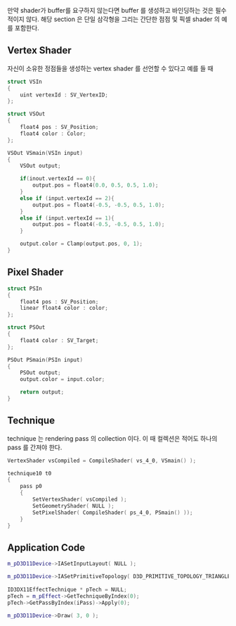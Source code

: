 만약 shader가 buffer를 요구하지 않는다면 buffer 를 생성하고 바인딩하는 것은 필수적이지 않다. 해당 section 은 단일 삼각형을 그리는 간단한 점점 및 픽셀 shader 의 예를 포함한다. 


## Vertex Shader

자신이 소유한 정점들을 생성하는 vertex shader 를 선언할 수 있다고 예를 들 때

```c++
struct VSIn
{
	uint vertexId : SV_VertexID;
};

struct VSOut
{
	float4 pos : SV_Position;
	float4 color : Color;
};

VSOut VSmain(VSIn input)
{
	VSOut output;

	if(inout.vertexId == 0){
		output.pos = float4(0.0, 0.5, 0.5, 1.0);
	}
	else if (input.vertexId == 2){
		output.pos = float4(-0.5, -0.5, 0.5, 1.0);
	}
	else if (input.vertexId == 1){
		output.pos = float4(-0.5, -0.5, 0.5, 1.0);
	}

	output.color = Clamp(output.pos, 0, 1);
}
```

## Pixel Shader

```c++
struct PSIn
{
	float4 pos : SV_Position;
	linear float4 color : color;
};

struct PSOut
{
	float4 color : SV_Target;
};

PSOut PSmain(PSIn input)
{
	PSOut output;
	output.color = input.color;

	return output;
}
```

## Technique

technique 는 rendering pass 의 collection 이다. 이 때 컬렉션은 적어도 하나의 pass 를 간져야 한다.  

```c++
VertexShader vsCompiled = CompileShader( vs_4_0, VSmain() );

technique10 t0
{
    pass p0
    {
        SetVertexShader( vsCompiled );
        SetGeometryShader( NULL );
        SetPixelShader( CompileShader( ps_4_0, PSmain() ));
    }  
}
```

## Application Code

```c++
m_pD3D11Device->IASetInputLayout( NULL );

m_pD3D11Device->IASetPrimitiveTopology( D3D_PRIMITIVE_TOPOLOGY_TRIANGLELIST );
    
ID3DX11EffectTechnique * pTech = NULL;
pTech = m_pEffect->GetTechniqueByIndex(0);
pTech->GetPassByIndex(iPass)->Apply(0);

m_pD3D11Device->Draw( 3, 0 );
```